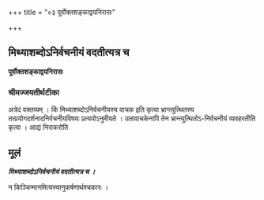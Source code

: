 +++
title = "०३ पूर्वोक्तशङ्काद्वयनिरासः"

+++


## मिथ्याशब्दोऽनिर्वचनीयं वदतीत्यत्र च

**पूर्वोक्तशङ्काद्वयनिरासः**

### **श्रीमज्जयतीर्थटीका**

अत्रेदं वक्तव्यम् । किं मिथ्याशब्दोऽनिर्वचनीयस्य वाचक इति कृत्वा भ्रान्त्युत्थितस्य तत्प्रयोगदर्शनादनिर्वचनीयविषयः प्रत्ययोऽनुमीयते । उतावाचकेनापि तेन भ्रान्त्युत्थितोऽ-निर्वचनीयं व्यवहरतीति कृत्वा । आद्यं निराकरोति

## **मूलं**

***मिथ्याशब्दोऽनिर्वचनीयं वदतीत्यत्र च ।***

न किञ्चिन्मानमित्यस्यानुकर्षणार्थश्चकारः ।

